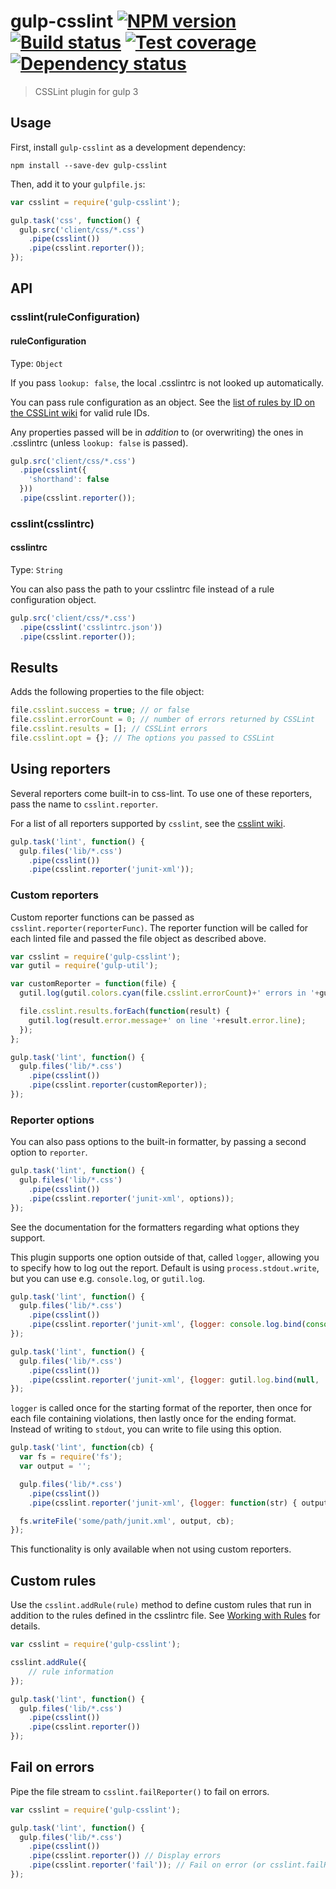 # gulp-csslint [![NPM version][npm-image]][npm-url] [![Build status][travis-image]][travis-url] [![Test coverage][coveralls-image]][coveralls-url] [![Dependency status][david-image]][david-url]
> CSSLint plugin for gulp 3

## Usage

First, install `gulp-csslint` as a development dependency:

```shell
npm install --save-dev gulp-csslint
```

Then, add it to your `gulpfile.js`:

```js
var csslint = require('gulp-csslint');

gulp.task('css', function() {
  gulp.src('client/css/*.css')
    .pipe(csslint())
    .pipe(csslint.reporter());
});
```

## API

### csslint(ruleConfiguration)

#### ruleConfiguration
Type: `Object`

If you pass `lookup: false`, the local .csslintrc is not looked up automatically.

You can pass rule configuration as an object. See the [list of rules by ID on the CSSLint wiki](https://github.com/stubbornella/csslint/wiki/Rules-by-ID) for valid rule IDs.

Any properties passed will be in _addition_ to (or overwriting) the ones in .csslintrc (unless `lookup: false` is passed).

```js
gulp.src('client/css/*.css')
  .pipe(csslint({
    'shorthand': false
  }))
  .pipe(csslint.reporter());
```

### csslint(csslintrc)

#### csslintrc
Type: `String`

You can also pass the path to your csslintrc file instead of a rule configuration object.

```js
gulp.src('client/css/*.css')
  .pipe(csslint('csslintrc.json'))
  .pipe(csslint.reporter());
```

## Results

Adds the following properties to the file object:

```js
file.csslint.success = true; // or false
file.csslint.errorCount = 0; // number of errors returned by CSSLint
file.csslint.results = []; // CSSLint errors
file.csslint.opt = {}; // The options you passed to CSSLint
```

## Using reporters

Several reporters come built-in to css-lint. To use one of these reporters, pass the name to `csslint.reporter`.

For a list of all reporters supported by `csslint`, see the [csslint wiki](https://github.com/CSSLint/csslint/wiki/Command-line-interface#--format).

```js
gulp.task('lint', function() {
  gulp.files('lib/*.css')
    .pipe(csslint())
    .pipe(csslint.reporter('junit-xml'));
```

### Custom reporters

Custom reporter functions can be passed as `csslint.reporter(reporterFunc)`. The reporter function will be called for each linted file and passed the file object as described above.

```js
var csslint = require('gulp-csslint');
var gutil = require('gulp-util');

var customReporter = function(file) {
  gutil.log(gutil.colors.cyan(file.csslint.errorCount)+' errors in '+gutil.colors.magenta(file.path));

  file.csslint.results.forEach(function(result) {
    gutil.log(result.error.message+' on line '+result.error.line);
  });
};

gulp.task('lint', function() {
  gulp.files('lib/*.css')
    .pipe(csslint())
    .pipe(csslint.reporter(customReporter));
});
```

### Reporter options
You can also pass options to the built-in formatter, by passing a second option to `reporter`.

```js
gulp.task('lint', function() {
  gulp.files('lib/*.css')
    .pipe(csslint())
    .pipe(csslint.reporter('junit-xml', options));
});
```

See the documentation for the formatters regarding what options they support.

This plugin supports one option outside of that, called `logger`, allowing you to specify how to log out the report.
Default is using `process.stdout.write`, but you can use e.g. `console.log`, or `gutil.log`.

```js
gulp.task('lint', function() {
  gulp.files('lib/*.css')
    .pipe(csslint())
    .pipe(csslint.reporter('junit-xml', {logger: console.log.bind(console)}));
});
```

```js
gulp.task('lint', function() {
  gulp.files('lib/*.css')
    .pipe(csslint())
    .pipe(csslint.reporter('junit-xml', {logger: gutil.log.bind(null, 'gulp-csslint:')}));
});
```

`logger` is called once for the starting format of the reporter, then once for each file containing violations, then
lastly once for the ending format. Instead of writing to `stdout`, you can write to file using this option.

```js
gulp.task('lint', function(cb) {
  var fs = require('fs');
  var output = '';

  gulp.files('lib/*.css')
    .pipe(csslint())
    .pipe(csslint.reporter('junit-xml', {logger: function(str) { output += str; }}));

  fs.writeFile('some/path/junit.xml', output, cb);
});
```

This functionality is only available when not using custom reporters.

## Custom rules

Use the `csslint.addRule(rule)` method to define custom rules that run in addition to the rules defined in the csslintrc file. See [Working with Rules](https://github.com/CSSLint/csslint/wiki/Working-with-Rules) for details.

```js
var csslint = require('gulp-csslint');

csslint.addRule({
	// rule information
});

gulp.task('lint', function() {
  gulp.files('lib/*.css')
    .pipe(csslint())
    .pipe(csslint.reporter())
});
```

## Fail on errors

Pipe the file stream to `csslint.failReporter()` to fail on errors.

```js
var csslint = require('gulp-csslint');

gulp.task('lint', function() {
  gulp.files('lib/*.css')
    .pipe(csslint())
    .pipe(csslint.reporter()) // Display errors
    .pipe(csslint.reporter('fail')); // Fail on error (or csslint.failReporter())
});
```


[travis-url]: http://travis-ci.org/lazd/gulp-csslint
[travis-image]: https://img.shields.io/travis/lazd/gulp-csslint.svg
[npm-url]: https://npmjs.org/package/gulp-csslint
[npm-image]: https://img.shields.io/npm/v/gulp-csslint.svg
[david-url]: https://david-dm.org/lazd/gulp-csslint
[david-image]: https://img.shields.io/david/lazd/gulp-csslint.svg
[coveralls-url]: https://coveralls.io/r/lazd/gulp-csslint
[coveralls-image]: https://img.shields.io/coveralls/lazd/gulp-csslint.svg
